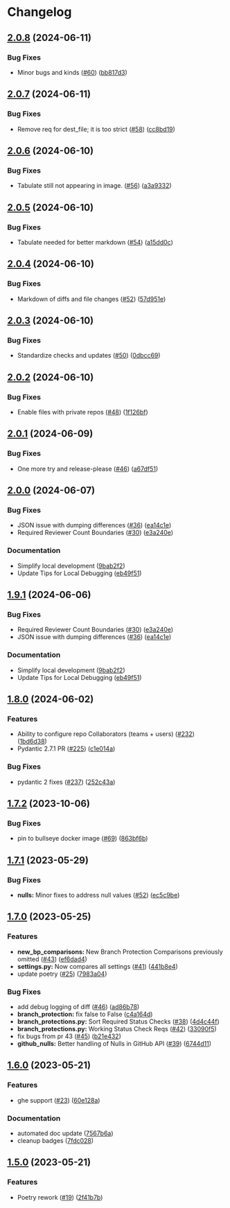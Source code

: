 # Changelog

## [2.0.8](https://github.com/actuarysailor/gha-repo-manager/compare/v2.0.7...v2.0.8) (2024-06-11)


### Bug Fixes

* Minor bugs and kinds ([#60](https://github.com/actuarysailor/gha-repo-manager/issues/60)) ([bb817d3](https://github.com/actuarysailor/gha-repo-manager/commit/bb817d34ac7a23379b0ff1f53f6037fefa4884f0))

## [2.0.7](https://github.com/actuarysailor/gha-repo-manager/compare/v2.0.6...v2.0.7) (2024-06-11)


### Bug Fixes

* Remove req for dest_file; it is too strict ([#58](https://github.com/actuarysailor/gha-repo-manager/issues/58)) ([cc8bd19](https://github.com/actuarysailor/gha-repo-manager/commit/cc8bd197db09005d3ec4b69319db78333ee5586d))

## [2.0.6](https://github.com/actuarysailor/gha-repo-manager/compare/v2.0.5...v2.0.6) (2024-06-10)


### Bug Fixes

* Tabulate still not appearing in image. ([#56](https://github.com/actuarysailor/gha-repo-manager/issues/56)) ([a3a9332](https://github.com/actuarysailor/gha-repo-manager/commit/a3a9332c1c0888adb5251882612987c2271abf20))

## [2.0.5](https://github.com/actuarysailor/gha-repo-manager/compare/v2.0.4...v2.0.5) (2024-06-10)


### Bug Fixes

* Tabulate needed for better markdown ([#54](https://github.com/actuarysailor/gha-repo-manager/issues/54)) ([a15dd0c](https://github.com/actuarysailor/gha-repo-manager/commit/a15dd0cd1841d905c6cec678afa3d5ea4dafd0c1))

## [2.0.4](https://github.com/actuarysailor/gha-repo-manager/compare/v2.0.3...v2.0.4) (2024-06-10)


### Bug Fixes

* Markdown of diffs and file changes ([#52](https://github.com/actuarysailor/gha-repo-manager/issues/52)) ([57d951e](https://github.com/actuarysailor/gha-repo-manager/commit/57d951e90ed95f801f531eeb0fda7b070b6c5ce8))

## [2.0.3](https://github.com/actuarysailor/gha-repo-manager/compare/v2.0.2...v2.0.3) (2024-06-10)


### Bug Fixes

* Standardize checks and updates ([#50](https://github.com/actuarysailor/gha-repo-manager/issues/50)) ([0dbcc69](https://github.com/actuarysailor/gha-repo-manager/commit/0dbcc69301ea1e9abbcfa97feb3e029fab52500f))

## [2.0.2](https://github.com/actuarysailor/gha-repo-manager/compare/v2.0.1...v2.0.2) (2024-06-10)


### Bug Fixes

* Enable files with private repos ([#48](https://github.com/actuarysailor/gha-repo-manager/issues/48)) ([1f126bf](https://github.com/actuarysailor/gha-repo-manager/commit/1f126bfd99df1ff7c58b3f1ae7d1127e33580b6e))

## [2.0.1](https://github.com/actuarysailor/gha-repo-manager/compare/v2.0.0...v2.0.1) (2024-06-09)


### Bug Fixes

* One more try and release-please ([#46](https://github.com/actuarysailor/gha-repo-manager/issues/46)) ([a67df51](https://github.com/actuarysailor/gha-repo-manager/commit/a67df5124ad51c918e91c9c71e042e7910e01b5b))

## [2.0.0](https://github.com/actuarysailor/gha-repo-manager/compare/v1.9.1...v2.0.0) (2024-06-07)


### Bug Fixes

* JSON issue with dumping differences ([#36](https://github.com/actuarysailor/gha-repo-manager/issues/36)) ([ea14c1e](https://github.com/actuarysailor/gha-repo-manager/commit/ea14c1ef05a9c137e18954ebf28f72bac61c0185))
* Required Reviewer Count Boundaries ([#30](https://github.com/actuarysailor/gha-repo-manager/issues/30)) ([e3a240e](https://github.com/actuarysailor/gha-repo-manager/commit/e3a240e8b0e45bb8b13c488f5b8e2ed8120b5bee))


### Documentation

* Simplify local development ([9bab2f2](https://github.com/actuarysailor/gha-repo-manager/commit/9bab2f23c757446ffc742a361bed50a1d936bbfb))
* Update Tips for Local Debugging ([eb49f51](https://github.com/actuarysailor/gha-repo-manager/commit/eb49f51e1285d5e4bf672bf4e2fa2b57f83b6df2))

## [1.9.1](https://github.com/actuarysailor/gha-repo-manager/compare/v1.9.0...v1.9.1) (2024-06-06)


### Bug Fixes

* Required Reviewer Count Boundaries ([#30](https://github.com/actuarysailor/gha-repo-manager/issues/30)) ([e3a240e](https://github.com/actuarysailor/gha-repo-manager/commit/e3a240e8b0e45bb8b13c488f5b8e2ed8120b5bee))
* JSON issue with dumping differences ([#36](https://github.com/actuarysailor/gha-repo-manager/issues/36)) ([ea14c1e](https://github.com/actuarysailor/gha-repo-manager/commit/ea14c1ef05a9c137e18954ebf28f72bac61c0185))


### Documentation

* Simplify local development ([9bab2f2](https://github.com/actuarysailor/gha-repo-manager/commit/9bab2f23c757446ffc742a361bed50a1d936bbfb))
* Update Tips for Local Debugging ([eb49f51](https://github.com/actuarysailor/gha-repo-manager/commit/eb49f51e1285d5e4bf672bf4e2fa2b57f83b6df2))

## [1.8.0](https://github.com/andrewthetechie/gha-repo-manager/compare/v1.7.2...v1.8.0) (2024-06-02)


### Features

* Ability to configure repo Collaborators (teams + users) ([#232](https://github.com/andrewthetechie/gha-repo-manager/issues/232)) ([1bd6d38](https://github.com/andrewthetechie/gha-repo-manager/commit/1bd6d382c795e30990b71a202981e40c4cde323a))
* Pydantic 2.7.1 PR ([#225](https://github.com/andrewthetechie/gha-repo-manager/issues/225)) ([c1e014a](https://github.com/andrewthetechie/gha-repo-manager/commit/c1e014adcf31bafbcd7b29087ebd4e4a4b052ee0))


### Bug Fixes

* pydantic 2 fixes ([#237](https://github.com/andrewthetechie/gha-repo-manager/issues/237)) ([252c43a](https://github.com/andrewthetechie/gha-repo-manager/commit/252c43af4de68f15ebfb70ef7292bd10b4cc0b6c))

## [1.7.2](https://github.com/andrewthetechie/gha-repo-manager/compare/v1.7.1...v1.7.2) (2023-10-06)


### Bug Fixes

* pin to bullseye docker image ([#69](https://github.com/andrewthetechie/gha-repo-manager/issues/69)) ([863bf6b](https://github.com/andrewthetechie/gha-repo-manager/commit/863bf6b257c6b32cb1284f19f604102d45abc499))

## [1.7.1](https://github.com/andrewthetechie/gha-repo-manager/compare/v1.7.0...v1.7.1) (2023-05-29)


### Bug Fixes

* **nulls:** Minor fixes to address null values ([#52](https://github.com/andrewthetechie/gha-repo-manager/issues/52)) ([ec5c9be](https://github.com/andrewthetechie/gha-repo-manager/commit/ec5c9be75600f37953800dc8a4d2ad25d1099521))

## [1.7.0](https://github.com/andrewthetechie/gha-repo-manager/compare/v1.6.0...v1.7.0) (2023-05-25)


### Features

* **new_bp_comparisons:** New Branch Protection Comparisons previously omitted ([#43](https://github.com/andrewthetechie/gha-repo-manager/issues/43)) ([ef6dad4](https://github.com/andrewthetechie/gha-repo-manager/commit/ef6dad4f17703353eab5cda8dc3a2c59fa4602e9))
* **settings.py:** Now compares all settings ([#41](https://github.com/andrewthetechie/gha-repo-manager/issues/41)) ([441b8e4](https://github.com/andrewthetechie/gha-repo-manager/commit/441b8e49c8ce09a74dc525e2808a5a74db0dd459))
* update poetry ([#25](https://github.com/andrewthetechie/gha-repo-manager/issues/25)) ([7983a04](https://github.com/andrewthetechie/gha-repo-manager/commit/7983a049789d053d343ee4c6465a5227e5995b6c))


### Bug Fixes

* add debug logging of diff ([#46](https://github.com/andrewthetechie/gha-repo-manager/issues/46)) ([ad86b78](https://github.com/andrewthetechie/gha-repo-manager/commit/ad86b7813217db76d997ab704607bc9d930599fb))
* **branch_protection:** fix false to False ([c4a164d](https://github.com/andrewthetechie/gha-repo-manager/commit/c4a164d99755b865d3b58f1fbff322fdb2b9947a))
* **branch_protections.py:** Sort Required Status Checks ([#38](https://github.com/andrewthetechie/gha-repo-manager/issues/38)) ([4d4c44f](https://github.com/andrewthetechie/gha-repo-manager/commit/4d4c44fd10847c7ecc8539e6b84701d7ddd2e439))
* **branch_protections.py:** Working Status Check Reqs ([#42](https://github.com/andrewthetechie/gha-repo-manager/issues/42)) ([33090f5](https://github.com/andrewthetechie/gha-repo-manager/commit/33090f570282feb6866c73f41ab2a90ac6556d43))
* fix bugs from pr 43 ([#45](https://github.com/andrewthetechie/gha-repo-manager/issues/45)) ([b21e432](https://github.com/andrewthetechie/gha-repo-manager/commit/b21e4323ff9409093c0f559dc508232903f538fa))
* **github_nulls:** Better handling of Nulls in GitHub API ([#39](https://github.com/andrewthetechie/gha-repo-manager/issues/39)) ([6744d11](https://github.com/andrewthetechie/gha-repo-manager/commit/6744d11f832826994b3eafb4bb59a0d546a3ac74))

## [1.6.0](https://github.com/andrewthetechie/gha-repo-manager/compare/v1.5.0...v1.6.0) (2023-05-21)


### Features

* ghe support ([#23](https://github.com/andrewthetechie/gha-repo-manager/issues/23)) ([60e128a](https://github.com/andrewthetechie/gha-repo-manager/commit/60e128a42d6a1da90ee5defc9a2b71d1024b4189))


### Documentation

* automated doc update ([7567b6a](https://github.com/andrewthetechie/gha-repo-manager/commit/7567b6a00c07c2976582af89923deec4b4bf8db1))
* cleanup badges ([7fdc028](https://github.com/andrewthetechie/gha-repo-manager/commit/7fdc028972a6d686392fce64491029f099483ab6))

## [1.5.0](https://github.com/andrewthetechie/gha-repo-manager/compare/v1.4.0...v1.5.0) (2023-05-21)


### Features

* Poetry rework ([#19](https://github.com/andrewthetechie/gha-repo-manager/issues/19)) ([2f41b7b](https://github.com/andrewthetechie/gha-repo-manager/commit/2f41b7be4186ae1ffb7865838191234a1df11748))
